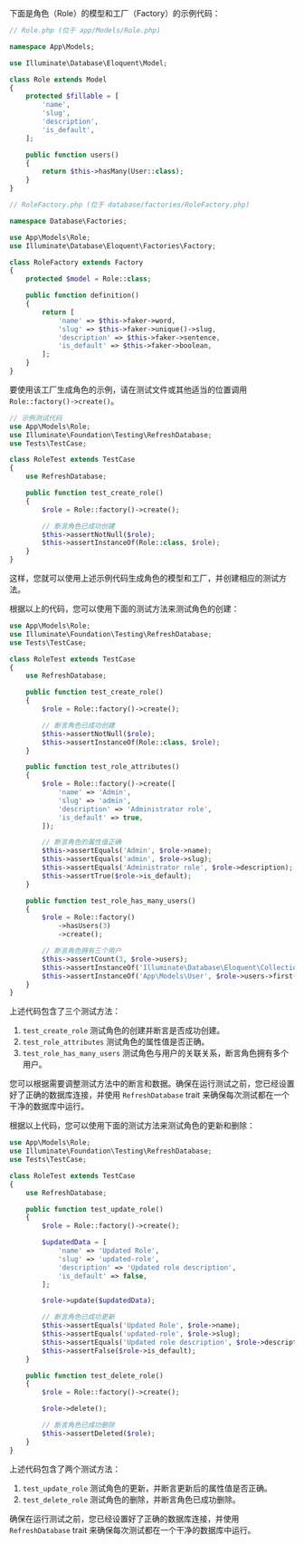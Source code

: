 下面是角色（Role）的模型和工厂（Factory）的示例代码：

```php
// Role.php (位于 app/Models/Role.php)

namespace App\Models;

use Illuminate\Database\Eloquent\Model;

class Role extends Model
{
    protected $fillable = [
        'name',
        'slug',
        'description',
        'is_default',
    ];

    public function users()
    {
        return $this->hasMany(User::class);
    }
}
```

```php
// RoleFactory.php (位于 database/factories/RoleFactory.php)

namespace Database\Factories;

use App\Models\Role;
use Illuminate\Database\Eloquent\Factories\Factory;

class RoleFactory extends Factory
{
    protected $model = Role::class;

    public function definition()
    {
        return [
            'name' => $this->faker->word,
            'slug' => $this->faker->unique()->slug,
            'description' => $this->faker->sentence,
            'is_default' => $this->faker->boolean,
        ];
    }
}
```

要使用该工厂生成角色的示例，请在测试文件或其他适当的位置调用 `Role::factory()->create()`。

```php
// 示例测试代码
use App\Models\Role;
use Illuminate\Foundation\Testing\RefreshDatabase;
use Tests\TestCase;

class RoleTest extends TestCase
{
    use RefreshDatabase;

    public function test_create_role()
    {
        $role = Role::factory()->create();

        // 断言角色已成功创建
        $this->assertNotNull($role);
        $this->assertInstanceOf(Role::class, $role);
    }
}
```

这样，您就可以使用上述示例代码生成角色的模型和工厂，并创建相应的测试方法。

根据以上的代码，您可以使用下面的测试方法来测试角色的创建：

```php
use App\Models\Role;
use Illuminate\Foundation\Testing\RefreshDatabase;
use Tests\TestCase;

class RoleTest extends TestCase
{
    use RefreshDatabase;

    public function test_create_role()
    {
        $role = Role::factory()->create();

        // 断言角色已成功创建
        $this->assertNotNull($role);
        $this->assertInstanceOf(Role::class, $role);
    }

    public function test_role_attributes()
    {
        $role = Role::factory()->create([
            'name' => 'Admin',
            'slug' => 'admin',
            'description' => 'Administrator role',
            'is_default' => true,
        ]);

        // 断言角色的属性值正确
        $this->assertEquals('Admin', $role->name);
        $this->assertEquals('admin', $role->slug);
        $this->assertEquals('Administrator role', $role->description);
        $this->assertTrue($role->is_default);
    }

    public function test_role_has_many_users()
    {
        $role = Role::factory()
            ->hasUsers(3)
            ->create();

        // 断言角色拥有三个用户
        $this->assertCount(3, $role->users);
        $this->assertInstanceOf('Illuminate\Database\Eloquent\Collection', $role->users);
        $this->assertInstanceOf('App\Models\User', $role->users->first());
    }
}
```

上述代码包含了三个测试方法：

1. `test_create_role` 测试角色的创建并断言是否成功创建。
2. `test_role_attributes` 测试角色的属性值是否正确。
3. `test_role_has_many_users` 测试角色与用户的关联关系，断言角色拥有多个用户。

您可以根据需要调整测试方法中的断言和数据。确保在运行测试之前，您已经设置好了正确的数据库连接，并使用 `RefreshDatabase` trait 来确保每次测试都在一个干净的数据库中运行。

根据以上代码，您可以使用下面的测试方法来测试角色的更新和删除：

```php
use App\Models\Role;
use Illuminate\Foundation\Testing\RefreshDatabase;
use Tests\TestCase;

class RoleTest extends TestCase
{
    use RefreshDatabase;

    public function test_update_role()
    {
        $role = Role::factory()->create();

        $updatedData = [
            'name' => 'Updated Role',
            'slug' => 'updated-role',
            'description' => 'Updated role description',
            'is_default' => false,
        ];

        $role->update($updatedData);

        // 断言角色已成功更新
        $this->assertEquals('Updated Role', $role->name);
        $this->assertEquals('updated-role', $role->slug);
        $this->assertEquals('Updated role description', $role->description);
        $this->assertFalse($role->is_default);
    }

    public function test_delete_role()
    {
        $role = Role::factory()->create();

        $role->delete();

        // 断言角色已成功删除
        $this->assertDeleted($role);
    }
}
```

上述代码包含了两个测试方法：

1. `test_update_role` 测试角色的更新，并断言更新后的属性值是否正确。
2. `test_delete_role` 测试角色的删除，并断言角色已成功删除。

确保在运行测试之前，您已经设置好了正确的数据库连接，并使用 `RefreshDatabase` trait 来确保每次测试都在一个干净的数据库中运行。
